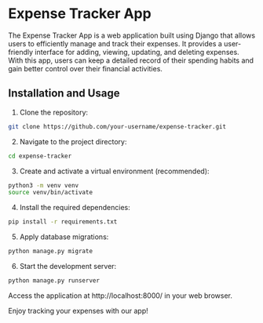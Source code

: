# Expense Tracker App

The Expense Tracker App is a web application built using Django that allows users to efficiently manage and track their expenses. It provides a user-friendly interface for adding, viewing, updating, and deleting expenses. With this app, users can keep a detailed record of their spending habits and gain better control over their financial activities.

## Installation and Usage

1. Clone the repository:

``` bash
git clone https://github.com/your-username/expense-tracker.git
```

2. Navigate to the project directory:

```bash
cd expense-tracker
```

3. Create and activate a virtual environment (recommended):

```bash
python3 -m venv venv
source venv/bin/activate
```

4. Install the required dependencies:

```bash
pip install -r requirements.txt
```

5. Apply database migrations:

```bash
python manage.py migrate
```

6. Start the development server:

```bash
python manage.py runserver
```

Access the application at http://localhost:8000/ in your web browser.

Enjoy tracking your expenses with our app!
